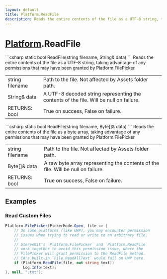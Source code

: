 ```yaml
---
layout: default
title: Platform.ReadFile
description: Reads the entire contents of the file as a UTF-8 string, taking advantage of any permissions that may have been granted by Platform.FilePicker.
---
```

# [Platform]({{site.url}}/Pages/Reference/Platform.html).ReadFile

<div class='signature' markdown='1'>
```csharp
static bool ReadFile(string filename, String& data)
```
Reads the entire contents of the file as a UTF-8 string,
taking advantage of any permissions that may have been granted by
Platform.FilePicker.
</div>

|  |  |
|--|--|
|string filename|Path to the file. Not affected by Assets             folder path.|
|String& data|A UTF-8 decoded string representing the             contents of the file. Will be null on failure.|
|RETURNS: bool|True on success, False on failure.|

<div class='signature' markdown='1'>
```csharp
static bool ReadFile(string filename, Byte[]& data)
```
Reads the entire contents of the file as a byte array,
taking advantage of any permissions that may have been granted by
Platform.FilePicker.
</div>

|  |  |
|--|--|
|string filename|Path to the file. Not affected by Assets             folder path.|
|Byte[]& data|A raw byte array representing the contents of             the file. Will be null on failure.|
|RETURNS: bool|True on success, False on failure.|





## Examples

### Read Custom Files
```csharp
Platform.FilePicker(PickerMode.Open, file => {
	// On some platforms (like UWP), you may encounter permission
	// issues when trying to read or write to an arbitrary file.
	//
	// StereoKit's `Platform.FilePicker` and `Platform.ReadFile`
	// work together to avoid this permission issue, where the
	// FilePicker will grant permission to the ReadFile method.
	// C#'s built-in `File.ReadAllText` would fail on UWP here.
	if (Platform.ReadFile(file, out string text))
		Log.Info(text);
}, null, ".txt");
```

